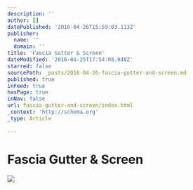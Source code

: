 ```yaml
---
description: ''
author: []
datePublished: '2016-04-26T15:59:03.113Z'
publisher:
  name: ''
  domain: ''
title: 'Fascia Gutter & Screen'
dateModified: '2016-04-25T17:54:08.940Z'
starred: false
sourcePath: _posts/2016-04-26-fascia-gutter-and-screen.md
published: true
inFeed: true
hasPage: true
inNav: false
url: fascia-gutter-and-screen/index.html
_context: 'http://schema.org'
_type: Article

---
```

# Fascia Gutter & Screen
![](https://the-grid-user-content.s3-us-west-2.amazonaws.com/6a894f31-6cf2-4eaf-9363-c34ebad9c01f.png)